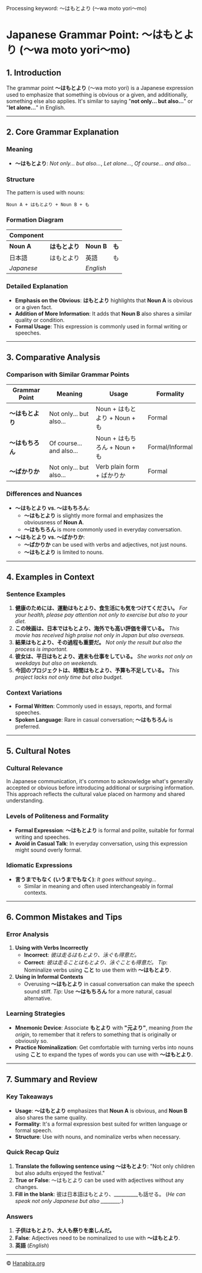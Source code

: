 Processing keyword: ～はもとより (〜wa moto yori〜mo)
# Japanese Grammar Point: ～はもとより (〜wa moto yori〜mo)

## 1. Introduction
The grammar point **～はもとより** (〜wa moto yori) is a Japanese expression used to emphasize that something is obvious or a given, and additionally, something else also applies. It's similar to saying "**not only... but also...**" or "**let alone...**" in English.

---
## 2. Core Grammar Explanation
### Meaning
- **～はもとより**: *Not only... but also...*, *Let alone...*, *Of course... and also...*
### Structure
The pattern is used with nouns:
```
Noun A + はもとより + Noun B + も
```
### Formation Diagram
| **Component** |            |             |         |
|---------------|------------|-------------|---------|
| **Noun A**    | **はもとより** | **Noun B**   | **も**  |
| 日本語         | はもとより     | 英語         | も      |
| *Japanese*    |            | *English*    |        |
### Detailed Explanation
- **Emphasis on the Obvious**: **はもとより** highlights that **Noun A** is obvious or a given fact.
- **Addition of More Information**: It adds that **Noun B** also shares a similar quality or condition.
- **Formal Usage**: This expression is commonly used in formal writing or speeches.
---
## 3. Comparative Analysis
### Comparison with Similar Grammar Points
| Grammar Point   | Meaning                 | Usage              | Formality         |
|-----------------|-------------------------|--------------------|-------------------|
| **～はもとより**   | Not only... but also... | Noun + はもとより + Noun + も | Formal            |
| **～はもちろん**   | Of course... and also... | Noun + はもちろん + Noun + も  | Formal/Informal   |
| **～ばかりか**     | Not only... but also... | Verb plain form + ばかりか | Formal            |
### Differences and Nuances
- **～はもとより vs. ～はもちろん**:
  - **～はもとより** is slightly more formal and emphasizes the obviousness of **Noun A**.
  - **～はもちろん** is more commonly used in everyday conversation.
- **～はもとより vs. ～ばかりか**:
  - **～ばかりか** can be used with verbs and adjectives, not just nouns.
  - **～はもとより** is limited to nouns.
---
## 4. Examples in Context
### Sentence Examples
1. **健康のためには、運動はもとより、食生活にも気をつけてください。**
   *For your health, please pay attention not only to exercise but also to your diet.*
2. **この映画は、日本ではもとより、海外でも高い評価を得ている。**
   *This movie has received high praise not only in Japan but also overseas.*
3. **結果はもとより、その過程も重要だ。**
   *Not only the result but also the process is important.*
4. **彼女は、平日はもとより、週末も仕事をしている。**
   *She works not only on weekdays but also on weekends.*
5. **今回のプロジェクトは、時間はもとより、予算も不足している。**
   *This project lacks not only time but also budget.*
### Context Variations
- **Formal Written**: Commonly used in essays, reports, and formal speeches.
- **Spoken Language**: Rare in casual conversation; **～はもちろん** is preferred.
---
## 5. Cultural Notes
### Cultural Relevance
In Japanese communication, it's common to acknowledge what's generally accepted or obvious before introducing additional or surprising information. This approach reflects the cultural value placed on harmony and shared understanding.
### Levels of Politeness and Formality
- **Formal Expression**: **～はもとより** is formal and polite, suitable for formal writing and speeches.
- **Avoid in Casual Talk**: In everyday conversation, using this expression might sound overly formal.
### Idiomatic Expressions
- **言うまでもなく (いうまでもなく)**: *It goes without saying...*
  - Similar in meaning and often used interchangeably in formal contexts.
---
## 6. Common Mistakes and Tips
### Error Analysis
1. **Using with Verbs Incorrectly**
   - **Incorrect**: *彼は走るはもとより、泳ぐも得意だ。*
   - **Correct**: *彼は走ることはもとより、泳ぐことも得意だ。*
   *Tip*: Nominalize verbs using **こと** to use them with **～はもとより**.
2. **Using in Informal Contexts**
   - Overusing **～はもとより** in casual conversation can make the speech sound stiff.
   *Tip*: Use **～はもちろん** for a more natural, casual alternative.
### Learning Strategies
- **Mnemonic Device**: Associate **もとより** with **"元より"**, meaning *from the origin*, to remember that it refers to something that is originally or obviously so.
- **Practice Nominalization**: Get comfortable with turning verbs into nouns using **こと** to expand the types of words you can use with **～はもとより**.
---
## 7. Summary and Review
### Key Takeaways
- **Usage**: **～はもとより** emphasizes that **Noun A** is obvious, and **Noun B** also shares the same quality.
- **Formality**: It's a formal expression best suited for written language or formal speech.
- **Structure**: Use with nouns, and nominalize verbs when necessary.
### Quick Recap Quiz
1. **Translate the following sentence using ～はもとより**:
   "Not only children but also adults enjoyed the festival."
2. **True or False**: ～はもとより can be used with adjectives without any changes.
3. **Fill in the blank**:
   彼は日本語はもとより、__________も話せる。
   (*He can speak not only Japanese but also ________.*)
### Answers
1. **子供はもとより、大人も祭りを楽しんだ。**
2. **False**: Adjectives need to be nominalized to use with **～はもとより**.
3. **英語** (*English*)



---

© [Hanabira.org](https://hanabira.org)
